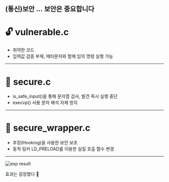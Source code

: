 ## (통신)보안 ... 보안은 중요합니다

# 🔓 vulnerable.c
- 취약한 코드
- 입력값 검증 부재, 메타문자와 함께 임의 명령 실행 가능

---

# 🔐 secure.c
- is_safe_input()을 통해 문자열 검사, 발견 즉시 실행 중단
- execvp() 사용 문자 해석 자체 방지

---

# 🔐 secure_wrapper.c
- 후킹(Hooking)을 사용한 보안 보조
- 동적 링커 LD_PRELOAD를 이용한 실질 호출 함수 변경

---

![exp result](.../command_injection_demo/experiment.PNG)


효과는 굉장했다 🤯
